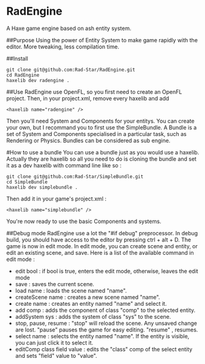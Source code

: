 RadEngine
=========

A Haxe game engine based on ash entity system.

##Purpose
Using the power of Entity System to make game rapidly with the editor.
More tweaking, less compilation time.

##Install
```
git clone git@github.com:Rad-Star/RadEngine.git
cd RadEngine 
haxelib dev radengine .
```

##Use
RadEngine use OpenFL, so you first need to create an OpenFL project.
Then, in your project.xml, remove every haxelib and add 
```
<haxelib name="radengine" />
```

Then you'll need System and Components for your entitys.
You can create your own, but I recommand you to first use the SimpleBundle.
A Bundle is a set of System and Components specialised in a particular task, such as Rendering or Physics. 
Bundles can be considered as sub engine.

#How to use a bundle
You can use a bundle just as you would use a haxelib. Actually they are haxelib so all you need to do is cloning the bundle and set it as a dev haxelib with command line like so :
```
git clone git@github.com:Rad-Star/SimpleBundle.git 
cd SimpleBundle
haxelib dev simplebundle .
```

Then add it in your game's project.xml : 
```
<haxelib name="simplebundle" />
```

You're now ready to use the basic Components and systems.

##Debug mode
RadEngine use a lot the "#if debug" preprocessor.
In debug build, you should have access to the editor by pressing ctrl + alt + D.
The game is now in edit mode.
In edit mode, you can create scene and entity, or edit an existing scene, and save.
Here is a list of the available command in edit mode :

  - edit bool : if bool is true, enters the edit mode, otherwise, leaves the edit mode
  - save : saves the current scene.
  - load name : loads the scene named "name".
  - createScene name : creates a new scene named "name".
  - create name : creates an entity named "name" and select it.
  - add comp : adds the component of class "comp" to the selected entity.
  - addSystem sys : adds the system of class "sys" to the scene.
  - stop, pause, resume : "stop" will reload the scene. Any unsaved change are lost. "pause" pauses the game for easy editing. "resume" , resumes.
  - select name : selects the entity named "name". If the entity is visible, you can just click it to select it.
  - editComp class field value : edits the "class" comp of the select entity and sets "field" value to "value".
